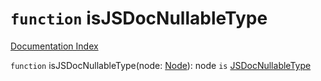 # `function` isJSDocNullableType

[Documentation Index](../README.md)

`function` isJSDocNullableType(node: [Node](../interface.Node/README.md)): node `is` [JSDocNullableType](../interface.JSDocNullableType/README.md)